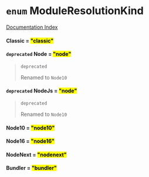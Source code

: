 # `enum` ModuleResolutionKind

[Documentation Index](../README.md)

#### Classic = <mark>"classic"</mark>



#### `deprecated` Node = <mark>"node"</mark>

> `deprecated`
> 
> Renamed to `Node10`



#### `deprecated` NodeJs = <mark>"node"</mark>

> `deprecated`
> 
> Renamed to `Node10`



#### Node10 = <mark>"node10"</mark>



#### Node16 = <mark>"node16"</mark>



#### NodeNext = <mark>"nodenext"</mark>



#### Bundler = <mark>"bundler"</mark>




